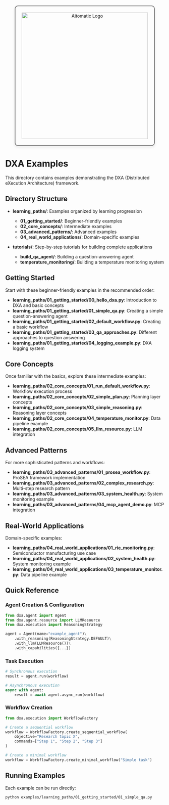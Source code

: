 <!-- markdownlint-disable MD041 -->
<!-- markdownlint-disable MD033 -->
<p align="center">
  <img src="https://cdn.prod.website-files.com/62a10970901ba826988ed5aa/62d942adcae82825089dabdb_aitomatic-logo-black.png" alt="Aitomatic Logo" width="400" style="border: 2px solid #666; border-radius: 10px; padding: 20px; box-shadow: 0 4px 8px rgba(0,0,0,0.1);"/>
</p>

# DXA Examples

This directory contains examples demonstrating the DXA (Distributed eXecution Architecture) framework.

## Directory Structure

- **learning_paths/**: Examples organized by learning progression
  - **01_getting_started/**: Beginner-friendly examples
  - **02_core_concepts/**: Intermediate examples
  - **03_advanced_patterns/**: Advanced examples
  - **04_real_world_applications/**: Domain-specific examples

- **tutorials/**: Step-by-step tutorials for building complete applications
  - **build_qa_agent/**: Building a question-answering agent
  - **temperature_monitoring/**: Building a temperature monitoring system

## Getting Started

Start with these beginner-friendly examples in the recommended order:

- **learning_paths/01_getting_started/00_hello_dxa.py**: Introduction to DXA and basic concepts
- **learning_paths/01_getting_started/01_simple_qa.py**: Creating a simple question-answering agent
- **learning_paths/01_getting_started/02_default_workflow.py**: Creating a basic workflow
- **learning_paths/01_getting_started/03_qa_approaches.py**: Different approaches to question answering
- **learning_paths/01_getting_started/04_logging_example.py**: DXA logging system

## Core Concepts

Once familiar with the basics, explore these intermediate examples:

- **learning_paths/02_core_concepts/01_run_default_workflow.py**: Workflow execution process
- **learning_paths/02_core_concepts/02_simple_plan.py**: Planning layer concepts
- **learning_paths/02_core_concepts/03_simple_reasoning.py**: Reasoning layer concepts
- **learning_paths/02_core_concepts/04_temperature_monitor.py**: Data pipeline example
- **learning_paths/02_core_concepts/05_llm_resource.py**: LLM integration

## Advanced Patterns

For more sophisticated patterns and workflows:

- **learning_paths/03_advanced_patterns/01_prosea_workflow.py**: ProSEA framework implementation
- **learning_paths/03_advanced_patterns/02_complex_research.py**: Multi-step research pattern
- **learning_paths/03_advanced_patterns/03_system_health.py**: System monitoring example
- **learning_paths/03_advanced_patterns/04_mcp_agent_demo.py**: MCP integration

## Real-World Applications

Domain-specific examples:

- **learning_paths/04_real_world_applications/01_rie_monitoring.py**: Semiconductor manufacturing use case
- **learning_paths/04_real_world_applications/02_system_health.py**: System monitoring example
- **learning_paths/04_real_world_applications/03_temperature_monitor.py**: Data pipeline example

## Quick Reference

### Agent Creation & Configuration

```python
from dxa.agent import Agent
from dxa.agent.resource import LLMResource
from dxa.execution import ReasoningStrategy

agent = Agent(name="example_agent")\
    .with_reasoning(ReasoningStrategy.DEFAULT)\
    .with_llm(LLMResource())\
    .with_capabilities({...})
```

### Task Execution

```python
# Synchronous execution
result = agent.run(workflow)

# Asynchronous execution
async with agent:
    result = await agent.async_run(workflow)
```

### Workflow Creation

```python
from dxa.execution import WorkflowFactory

# Create a sequential workflow
workflow = WorkflowFactory.create_sequential_workflow(
    objective="Research topic X",
    commands=["Step 1", "Step 2", "Step 3"]
)

# Create a minimal workflow
workflow = WorkflowFactory.create_minimal_workflow("Simple task")
```

## Running Examples

Each example can be run directly:

```bash
python examples/learning_paths/01_getting_started/01_simple_qa.py
```
